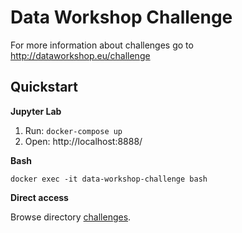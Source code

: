 # Data Workshop Challenge

For more information about challenges go to http://dataworkshop.eu/challenge

Quickstart
--------------------------------------------------------------------------------

**Jupyter Lab**

1. Run: `docker-compose up`
2. Open: http://localhost:8888/

**Bash**

`docker exec -it data-workshop-challenge bash`

**Direct access**

Browse directory [challenges](./challenges).